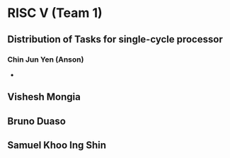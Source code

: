 # RISC V (Team 1) 

## Distribution of Tasks for single-cycle processor 


### Chin Jun Yen (Anson)
 - 
 Vishesh Mongia 
 - 
 Bruno Duaso
 - 
 Samuel Khoo Ing Shin
 - 

 

